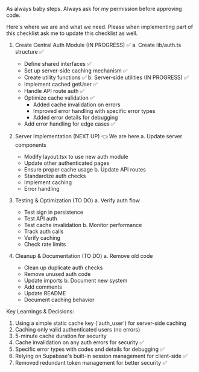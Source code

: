 As always baby steps. Always ask for my permission before approving code. 

Here's where we are and what we need. Please when implementing part of this checklist ask me to update this checklist as well. 

1. Create Central Auth Module (IN PROGRESS) ✅
   a. Create lib/auth.ts structure ✅
      - Define shared interfaces ✅
      - Set up server-side caching mechanism ✅
      - Create utility functions ✅
   b. Server-side utilities (IN PROGRESS) ✅
      - Implement cached getUser ✅
      - Handle API route auth ✅
      - Optimize cache validation ✅
        * Added cache invalidation on errors
        * Improved error handling with specific error types
        * Added error details for debugging
      - Add error handling for edge cases ✅

2. Server Implementation (NEXT UP) 👈 We are here
   a. Update server components
      - Modify layout.tsx to use new auth module
      - Update other authenticated pages
      - Ensure proper cache usage
   b. Update API routes
      - Standardize auth checks
      - Implement caching
      - Error handling

3. Testing & Optimization (TO DO)
   a. Verify auth flow
      - Test sign in persistence
      - Test API auth
      - Test cache invalidation
   b. Monitor performance
      - Track auth calls
      - Verify caching
      - Check rate limits

4. Cleanup & Documentation (TO DO)
   a. Remove old code
      - Clean up duplicate auth checks
      - Remove unused auth code
      - Update imports
   b. Document new system
      - Add comments
      - Update README
      - Document caching behavior

Key Learnings & Decisions:
1. Using a simple static cache key ('auth_user') for server-side caching
2. Caching only valid authenticated users (no errors)
3. 5-minute cache duration for security
4. Cache invalidation on any auth errors for security ✅
5. Specific error types with codes and details for debugging ✅
6. Relying on Supabase's built-in session management for client-side ✅
7. Removed redundant token management for better security ✅